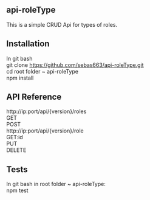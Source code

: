 ## api-roleType

This is a simple CRUD Api for types of roles.

## Installation
In git bash<br />
git clone https://github.com/sebas663/api-roleType.git<br />
cd root folder ~ api-roleType<br />
npm install

## API Reference

http://ip:port/api/{version}/roles<br />
GET<br />
POST<br />
http://ip:port/api/{version}/role<br />
GET:id<br />
PUT<br />
DELETE

## Tests
In git bash in root folder ~ api-roleType:<br />
npm test
